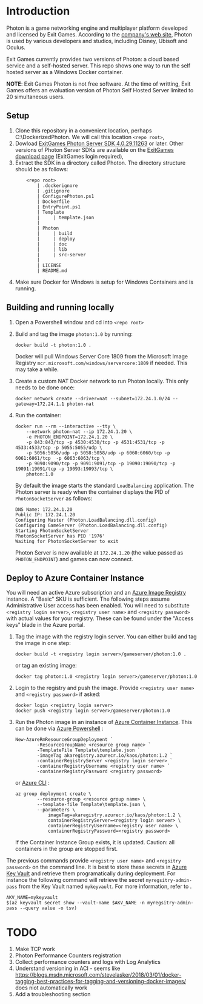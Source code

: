 # Introduction
Photon is a game networking engine and multiplayer platform developed and licensed by Exit Games. According to the [company's web site](https://www.photonengine.com/), Photon is used by various developers and studios, including Disney, Ubisoft and Oculus.

Exit Games currently provides two versions of Photon: a cloud based service and a self-hosted server. This repo shows one way to run the self hosted server as a Windows Docker container.

**NOTE**: Exit Games Photon is not free software. At the time of writting, Exit Games offers an evaluation version of Photon Self Hosted Server limited to 20 simultaneous users.

## Setup
1. Clone this repository in a convenient location, perhaps C:\DockerizedPhoton. We will call this location `<repo root>`,
2. Dowload [ExitGames Photon Server SDK 4.0.29.11263](https://dashboard.photonengine.com/download/photon-server-sdk_v4-0-29-11263.exe) or later. Other versions of Photon Server SDKs are available on the [ExitGames download page](https://www.photonengine.com/en-US/sdks#serverserver) (ExitGames login required),
3. Extract the SDK in a directory called Photon. The directory structure should be as follows:
    ```
        <repo root>
            | .dockerignore
            | .gitignore
            | ConfigurePhoton.ps1
            | Dockerfile
            | EntryPoint.ps1
            | Template
            |     | template.json
            |
            | Photon
            |     | build
            |     | deploy
            |     | doc
            |     | lib
            |     | src-server
            |
            | LICENSE
            | README.md
    ```
4. Make sure Docker for Windows is setup for Windows Containers and is running.

## Building and running locally
1. Open a Powershell window and cd into `<repo root>`
2. Build and tag the image `photon:1.0` by running:
    ```
    docker build -t photon:1.0 .
    ```
    Docker will pull Windows Server Core 1809 from the Microsoft Image Registry `mcr.microsoft.com/windows/servercore:1809` if needed. This may take a while.
3. Create a custom NAT Docker network to run Photon locally. This only needs to be done once:
    ```
    docker network create --driver=nat --subnet=172.24.1.0/24 --gateway=172.24.1.1 photon-nat
    ```
4. Run the container:
    ```
    docker run --rm --interactive --tty \
        --network photon-nat --ip 172.24.1.20 \
        -e PHOTON_ENDPOINT=172.24.1.20 \
        -p 843:843/tcp -p 4530:4530/tcp -p 4531:4531/tcp -p 4533:4533/tcp -p 5055:5055/udp \
        -p 5056:5056/udp -p 5058:5058/udp -p 6060:6060/tcp -p 6061:6061/tcp  -p 6063:6063/tcp \
        -p 9090:9090/tcp -p 9091:9091/tcp -p 19090:19090/tcp -p 19091:19091/tcp -p 19093:19093/tcp \
        photon:1.0
    ```

    By default the image starts the standard `LoadBalancing` application. The Photon server is ready when the container displays the PID of `PhotonSocketServer` as follows:
    ```
    DNS Name: 172.24.1.20
    Public IP: 172.24.1.20
    Configuring Master (Photon.LoadBalancing.dll.config)
    Configuring GameServer (Photon.LoadBalancing.dll.config)
    Starting PhotonSocketServer
    PhotonSocketServer has PID '1976'
    Waiting for PhotonSocketServer to exit
    ```
    Photon Server is now available at `172.24.1.20` (the value passed as `PHOTON_ENDPOINT`) and games can now connect.

## Deploy to Azure Container Instance
You will need an active Azure subscription and an [Azure Image Registry](https://docs.microsoft.com/en-us/azure/container-registry/container-registry-get-started-portal) instance. A "Basic" SKU is sufficient. The following steps assume Administrative User access has been enabled. You will need to substitute `<registry login server>`, `<registry user name>` and `<regsitry password>` with actual values for your registry. These can be found under the "Access keys" blade in the Azure portal.

1. Tag the image with the registry login server. You can either build and tag the image in one step:
    ```
    docker build -t <registry login server>/gameserver/photon:1.0 .
    ```
    or tag an existing image:
    ```
    docker tag photon:1.0 <registry login server>/gameserver/photon:1.0
    ```
1. Login to the registry and push the image. Provide `<registry user name>` and `<registry password>` if asked:
    ```
    docker login <registry login server>
    docker push <registry login server>/gameserver/photon:1.0
    ```
2. Run the Photon image in an instance of [Azure Container Instance](https://docs.microsoft.com/en-us/azure/container-instances/). This can be done via [Azure Powershell](https://docs.microsoft.com/en-us/powershell/azure/overview?view=azps-2.1.0) :
    ```
    New-AzureRmResourceGroupDeployment `
            -ResourceGroupName <resource group name> `
            -TemplateFile Template\template.json `
            -imageTag akaregistry.azurecr.io/kaos/photon:1.2 `
            -containerRegistryServer <registry login server> `
            -containerRegistryUsername <registry user name> `
            -containerRegistryPassword <registry password>
    ```
    or [Azure CLI](https://docs.microsoft.com/en-us/cli/azure/install-azure-cli?view=azure-cli-latest) :
    ```
    az group deployment create \
            --resource-group <resource group name> \
            --template-file Template\template.json \
            --parameters \
                imageTag=akaregistry.azurecr.io/kaos/photon:1.2 \
                containerRegistryServer=<registry login server> \
                containerRegistryUsername=<registry user name> \
                containerRegistryPassword=<registry password> 
    ```
    If the Container Instance Group exists, it is updated. Caution: all containers in the group are stopped first.

The previous commands provide `<registry user name>` and `<regsitry password>` on the command line. It is best to store these secrets in [Azure Key Vault](https://docs.microsoft.com/en-us/azure/key-vault/) and retrieve them programatically during deployment. For instance the following command will retrieve the secret `myregsitry-admin-pass` from the Key Vault named `mykeyvault`. For more information, refer to [](https://docs.microsoft.com/en-us/azure/container-instances/container-instances-using-azure-container-registry).

```
AKV_NAME=mykeyvault
$(az keyvault secret show --vault-name $AKV_NAME -n myregsitry-admin-pass --query value -o tsv)
```


# TODO
1. Make TCP work
2. Photon Performance Counters registration
3. Collect performance counters and logs with Log Analytics
4. Understand versioning in ACI - seems like https://blogs.msdn.microsoft.com/stevelasker/2018/03/01/docker-tagging-best-practices-for-tagging-and-versioning-docker-images/ does niot automatically work
5. Add a troubleshooting section